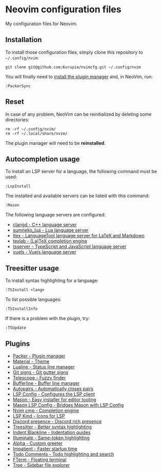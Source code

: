 # Neovim configuration files
My configuration files for Neovim.

## Installation
To install those configuration files, simply clone this repository to `~/.config/nvim`:
```
git clone git@github.com:Kuruyia/nvimcfg.git ~/.config/nvim
```

You will finally need to [install the plugin manager](https://github.com/wbthomason/packer.nvim#quickstart) and, in NeoVim, run:
```
:PackerSync
```

## Reset
In case of any problem, NeoVim can be reinitialized by deleting some directories:
```
rm -rf ~/.config/nvim/
rm -rf ~/.local/share/nvim/
```

The plugin manager will need to be **reinstalled**.

## Autocompletion usage
To install an LSP server for a language, the following command must be used:
```
:LspInstall
```

The installed and available servers can be listed with this command:
```
:Mason
```

The following language servers are configured:
- [clangd - C++ language server](https://clangd.llvm.org/)
- [sumneko_lua - Lua language server](https://github.com/sumneko/lua-language-server)
- [ltex - LanguageTool language server for LaTeX and Markdown](https://github.com/valentjn/ltex-ls)
- [texlab - (La)TeX completion engine](https://github.com/latex-lsp/texlab)
- [tsserver - TypeScript and JavaScript language server](https://github.com/theia-ide/typescript-language-server)
- [vuels - Vuejs language server](https://github.com/vuejs/vetur/tree/master/server)

## Treesitter usage
To install syntax highlighting for a language:
```
:TSInstall <lang>
```

To list possible languages:
```
:TSInstallInfo
```

If there is a problem with the plugin, try:
```
:TSUpdate
```

## Plugins
- [Packer - Plugin manager](https://github.com/wbthomason/packer.nvim)
- [Material - Theme](https://github.com/marko-cerovac/material.nvim)
- [Lualine - Status line manager](https://github.com/nvim-lualine/lualine.nvim)
- [Git signs - Git gutter signs](https://github.com/lewis6991/gitsigns.nvim)
- [Telescope - Fuzzy finder](https://github.com/nvim-telescope/telescope.nvim)
- [Bufferline - Buffer line manager](https://github.com/akinsho/bufferline.nvim)
- [Autopairs - Automatically closes pairs](https://github.com/windwp/nvim-autopairs)
- [LSP Config - Configures the LSP client](https://github.com/neovim/nvim-lspconfig)
- [Mason - Easy installer for editor tooling](https://github.com/williamboman/mason.nvim)
- [Mason LSP Config - Bridges Mason with LSP Config](https://github.com/williamboman/mason-lspconfig.nvim)
- [Nvim cmp - Completion engine](https://github.com/hrsh7th/nvim-cmp)
- [LSP Kind - Icons for LSP](https://github.com/onsails/lspkind.nvim)
- [Discord presence - Discord rich presence](https://github.com/andweeb/presence.nvim)
- [Treesitter - Better syntax highlighting](https://github.com/nvim-treesitter/nvim-treesitter)
- [Indent Blankline - Indentation guides](https://github.com/lukas-reineke/indent-blankline.nvim)
- [Illuminate - Same-token highlighting](https://github.com/RRethy/vim-illuminate)
- [Alpha - Custom greeter](https://github.com/goolord/alpha-nvim)
- [Impatient - Faster startup time](https://github.com/lewis6991/impatient.nvim)
- [Todo Comments - Todo highlighting and search](https://github.com/folke/todo-comments.nvim)
- [FTerm - Floating terminal](https://github.com/numToStr/FTerm.nvim)
- [Tree - Sidebar file explorer](https://github.com/nvim-tree/nvim-tree.lua)
